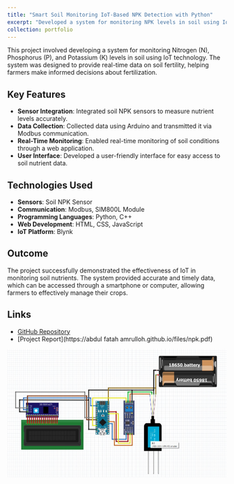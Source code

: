 ```yaml
---
title: "Smart Soil Monitoring IoT-Based NPK Detection with Python"
excerpt: "Developed a system for monitoring NPK levels in soil using IoT technology. <br/><img src='/images/website.png'>" 
collection: portfolio
---
```


This project involved developing a system for monitoring Nitrogen (N), Phosphorus (P), and Potassium (K) levels in soil using IoT technology. The system was designed to provide real-time data on soil fertility, helping farmers make informed decisions about fertilization.

## Key Features

- **Sensor Integration**: Integrated soil NPK sensors to measure nutrient levels accurately.
- **Data Collection**: Collected data using Arduino and transmitted it via Modbus communication.
- **Real-Time Monitoring**: Enabled real-time monitoring of soil conditions through a web application.
- **User Interface**: Developed a user-friendly interface for easy access to soil nutrient data.

## Technologies Used

- **Sensors**: Soil NPK Sensor
- **Communication**: Modbus, SIM800L Module
- **Programming Languages**: Python, C++
- **Web Development**: HTML, CSS, JavaScript
- **IoT Platform**: Blynk

## Outcome

The project successfully demonstrated the effectiveness of IoT in monitoring soil nutrients. The system provided accurate and timely data, which can be accessed through a smartphone or computer, allowing farmers to effectively manage their crops.

## Links

- [GitHub Repository](https://github.com/AbdulFatahAmrulloh/Smart-Soil-Monitoring-IoT-Based-NPK-Detection-with-Python)
- [Project Report](https://abdul fatah amrulloh.github.io/files/npk.pdf)

<img src='/images/npk.jpeg' alt='Soil Monitoring System Screenshot'>